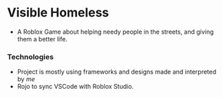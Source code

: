 # Visible Homeless
- A Roblox Game about helping needy people in the streets, and giving them a better life.

### Technologies
- Project is mostly using frameworks and designs made and interpreted by *me*
- Rojo to sync VSCode with Roblox Studio.
